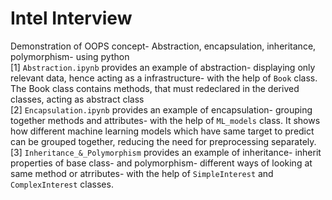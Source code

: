 # Intel Interview
Demonstration of OOPS concept- Abstraction, encapsulation, inheritance, polymorphism- using python <br />
[1] `Abstraction.ipynb` provides an example of abstraction- displaying only relevant data, hence acting as a infrastructure- with the help of `Book` class. The Book class contains methods, that must redeclared in the derived classes, acting as abstract class <br />
[2] `Encapsulation.ipynb` provides an example of encapsulation- grouping together methods and attributes- with the help of `ML_models` class. It shows how different machine learning models which have same target to predict can be grouped together, reducing the need for preprocessing separately. <br />
[3] `Inheritance_&_Polymorphism` provides an example of inheritance- inherit properties of base class- and polymorphism- different ways of looking at same method or atrributes- with the help of `SimpleInterest` and `ComplexInterest` classes.
